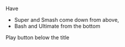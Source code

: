 Have 
* Super and Smash come down from above, 
* Bash and Ultimate from the bottom

Play button below the title

